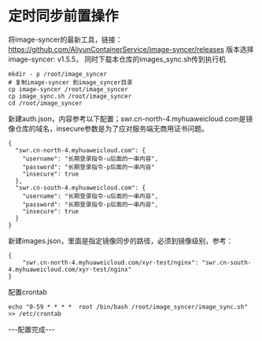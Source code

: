 # 定时同步前置操作
将image-syncer的最新工具，链接：https://github.com/AliyunContainerService/image-syncer/releases
版本选择image-syncer: v1.5.5，
同时下载本仓库的images_sync.sh传到执行机
```
mkdir - p /root/image_syncer
# 复制image-syncer 到image_syncer目录
cp image-syncer /root/image_syncer
cp image_sync.sh /root/image_syncer
cd /root/image_syncer
```
新建auth.json，内容参考以下配置；swr.cn-north-4.myhuaweicloud.com是镜像仓库的域名，insecure参数是为了应对服务端无商用证书问题。
```
{
  "swr.cn-north-4.myhuaweicloud.com": {
    "username": "长期登录指令-u后面的一串内容",
    "password": "长期登录指令-p后面的一串内容"
    "insecure": true
  },
  "swr.cn-south-4.myhuaweicloud.com": {
    "username": "长期登录指令-u后面的一串内容",
    "password": "长期登录指令-p后面的一串内容",
    "insecure": true
  }
}
```
新建images.json，里面是指定镜像同步的路径，必须到镜像级别，参考：
```
{
    "swr.cn-north-4.myhuaweicloud.com/xyr-test/nginx": "swr.cn-south-4.myhuaweicloud.com/xyr-test/nginx"
}
```
配置crontab
```
echo "0-59 * * * *  root /bin/bash /root/image_syncer/image_sync.sh" >> /etc/crontab
```

---配置完成---